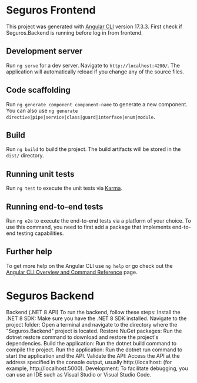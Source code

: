 # Seguros Frontend

This project was generated with [Angular CLI](https://github.com/angular/angular-cli) version 17.3.3. First check if Seguros.Backend is running before log in from frontend.

## Development server

Run `ng serve` for a dev server. Navigate to `http://localhost:4200/`. The application will automatically reload if you change any of the source files.

## Code scaffolding

Run `ng generate component component-name` to generate a new component. You can also use `ng generate directive|pipe|service|class|guard|interface|enum|module`.

## Build

Run `ng build` to build the project. The build artifacts will be stored in the `dist/` directory.

## Running unit tests

Run `ng test` to execute the unit tests via [Karma](https://karma-runner.github.io).

## Running end-to-end tests

Run `ng e2e` to execute the end-to-end tests via a platform of your choice. To use this command, you need to first add a package that implements end-to-end testing capabilities.

## Further help

To get more help on the Angular CLI use `ng help` or go check out the [Angular CLI Overview and Command Reference](https://angular.io/cli) page.

# Seguros Backend

Backend (.NET 8 API)
To run the backend, follow these steps:
Install the .NET 8 SDK: Make sure you have the .NET 8 SDK installed.
Navigate to the project folder: Open a terminal and navigate to the directory where the "Seguros.Backend" project is located.
Restore NuGet packages: Run the dotnet restore command to download and restore the project's dependencies.
Build the application: Run the dotnet build command to compile the project.
Run the application: Run the dotnet run command to start the application and the API.
Validate the API: Access the API at the address specified in the console output, usually http://localhost:<port> (for example, http://localhost:5000).
Development: To facilitate debugging, you can use an IDE such as Visual Studio or Visual Studio Code.
